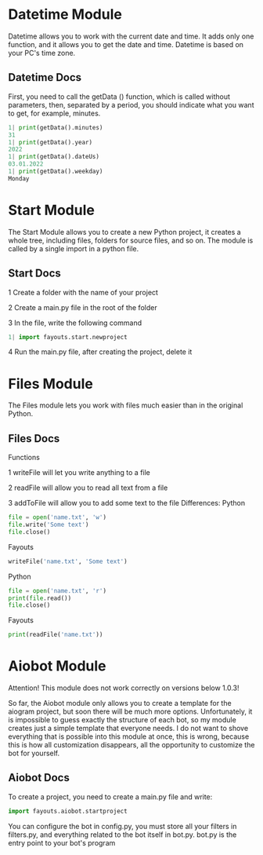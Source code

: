 # Datetime Module
Datetime allows you to work with the current date and time. It adds only one function, and it allows you to get the date and time. Datetime is based on your PC's time zone.
## Datetime Docs
First, you need to call the getData () function, which is called without parameters, then, separated by a period, you should indicate what you want to get, for example, minutes.
```python
1| print(getData().minutes)
31
1| print(getData().year)
2022
1| print(getData().dateUs)
03.01.2022
1| print(getData().weekday)
Monday
```

# Start Module
The Start Module allows you to create a new Python project, it creates a whole tree, including files, folders for source files, and so on. The module is called by a single import in a python file.
## Start Docs
1 Create a folder with the name of your project

2 Create a main.py file in the root of the folder

3 In the file, write the following command
```python 
1| import fayouts.start.newproject
```
4 Run the main.py file, after creating the project, delete it

# Files Module
The Files module lets you work with files much easier than in the original Python.
## Files Docs
Functions

1 writeFile will let you write anything to a file

2 readFile will allow you to read all text from a file

3 addToFile will allow you to add some text to the file
Differences:
Python
```python
file = open('name.txt', 'w')
file.write('Some text')
file.close()
```
Fayouts
```python
writeFile('name.txt', 'Some text')
```
Python
```python
file = open('name.txt', 'r')
print(file.read())
file.close()
```
Fayouts
```python
print(readFile('name.txt'))
```
# Aiobot Module
Attention! This module does not work correctly on versions below 1.0.3!

So far, the Aiobot module only allows you to create a template for the aiogram project, but soon there will be much more options. Unfortunately, it is impossible to guess exactly the structure of each bot, so my module creates just a simple template that everyone needs. I do not want to shove everything that is possible into this module at once, this is wrong, because this is how all customization disappears, all the opportunity to customize the bot for yourself.
## Aiobot Docs
To create a project, you need to create a main.py file and write:
```python
import fayouts.aiobot.startproject
```
You can configure the bot in config.py, you must store all your filters in filters.py, and everything related to the bot itself in bot.py.
bot.py is the entry point to your bot's program